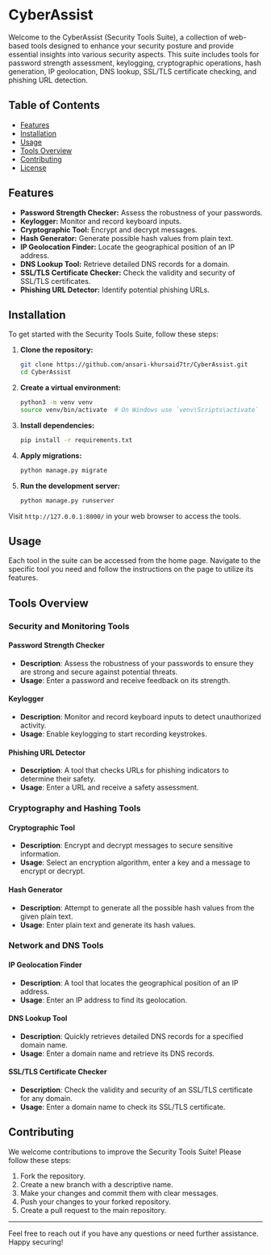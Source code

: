 # CyberAssist

Welcome to the CyberAssist (Security Tools Suite), a collection of web-based tools designed to enhance your security posture and provide essential insights into various security aspects. This suite includes tools for password strength assessment, keylogging, cryptographic operations, hash generation, IP geolocation, DNS lookup, SSL/TLS certificate checking, and phishing URL detection.

## Table of Contents

- [Features](#features)
- [Installation](#installation)
- [Usage](#usage)
- [Tools Overview](#tools-overview)
- [Contributing](#contributing)
- [License](#license)

## Features

- **Password Strength Checker:** Assess the robustness of your passwords.
- **Keylogger:** Monitor and record keyboard inputs.
- **Cryptographic Tool:** Encrypt and decrypt messages.
- **Hash Generator:** Generate possible hash values from plain text.
- **IP Geolocation Finder:** Locate the geographical position of an IP address.
- **DNS Lookup Tool:** Retrieve detailed DNS records for a domain.
- **SSL/TLS Certificate Checker:** Check the validity and security of SSL/TLS certificates.
- **Phishing URL Detector:** Identify potential phishing URLs.

## Installation

To get started with the Security Tools Suite, follow these steps:

1. **Clone the repository:**
   ```bash
   git clone https://github.com/ansari-khursaid7tr/CyberAssist.git
   cd CyberAssist
   ```

2. **Create a virtual environment:**
   ```bash
   python3 -m venv venv
   source venv/bin/activate  # On Windows use `venv\Scripts\activate`
   ```

3. **Install dependencies:**
   ```bash
   pip install -r requirements.txt
   ```

4. **Apply migrations:**
   ```bash
   python manage.py migrate
   ```

5. **Run the development server:**
   ```bash
   python manage.py runserver
   ```

Visit `http://127.0.0.1:8000/` in your web browser to access the tools.

## Usage

Each tool in the suite can be accessed from the home page. Navigate to the specific tool you need and follow the instructions on the page to utilize its features.

## Tools Overview

### Security and Monitoring Tools

#### Password Strength Checker
- **Description**: Assess the robustness of your passwords to ensure they are strong and secure against potential threats.
- **Usage**: Enter a password and receive feedback on its strength.

#### Keylogger
- **Description**: Monitor and record keyboard inputs to detect unauthorized activity.
- **Usage**: Enable keylogging to start recording keystrokes.

#### Phishing URL Detector
- **Description**: A tool that checks URLs for phishing indicators to determine their safety.
- **Usage**: Enter a URL and receive a safety assessment.

### Cryptography and Hashing Tools

#### Cryptographic Tool
- **Description**: Encrypt and decrypt messages to secure sensitive information.
- **Usage**: Select an encryption algorithm, enter a key and a message to encrypt or decrypt.

#### Hash Generator
- **Description**: Attempt to generate all the possible hash values from the given plain text.
- **Usage**: Enter plain text and generate its hash values.

### Network and DNS Tools

#### IP Geolocation Finder
- **Description**: A tool that locates the geographical position of an IP address.
- **Usage**: Enter an IP address to find its geolocation.

#### DNS Lookup Tool
- **Description**: Quickly retrieves detailed DNS records for a specified domain name.
- **Usage**: Enter a domain name and retrieve its DNS records.

#### SSL/TLS Certificate Checker
- **Description**: Check the validity and security of an SSL/TLS certificate for any domain.
- **Usage**: Enter a domain name to check its SSL/TLS certificate.

## Contributing

We welcome contributions to improve the Security Tools Suite! Please follow these steps:

1. Fork the repository.
2. Create a new branch with a descriptive name.
3. Make your changes and commit them with clear messages.
4. Push your changes to your forked repository.
5. Create a pull request to the main repository.

---

Feel free to reach out if you have any questions or need further assistance. Happy securing!
